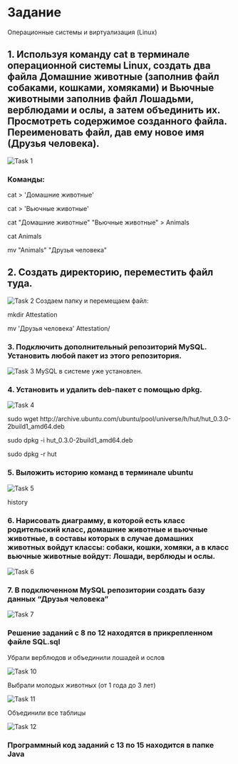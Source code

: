 <h1>Задание</h1> 

Операционные системы и виртуализация (Linux)

<h2>1. Используя команду cat в терминале операционной системы Linux, создать
два файла Домашние животные (заполнив файл собаками, кошками,
хомяками) и Вьючные животными заполнив файл Лошадьми, верблюдами и
ослы, а затем объединить их. Просмотреть содержимое созданного файла.
Переименовать файл, дав ему новое имя (Друзья человека).</h2>
<image src="Linux_task.png" alt="Task 1">
<h3>Команды:</h3>
<p>cat > 'Домашние животные'</p>
<p>cat > 'Вьючные животные'</p>
<p>cat "Домашние животные" "Вьючные животные" > Animals</p>
<p>cat Animals</p>
<p>mv "Animals" "Друзья человека"</p>
<h2>2. Создать директорию, переместить файл туда.</h2>
<image src="mkdir and mv.png" alt="Task 2">
Создаем папку и перемещаем файл:
<p>mkdir Attestation</p>
<p>mv 'Друзья человека' Attestation/</p>
<h3>3. Подключить дополнительный репозиторий MySQL. Установить любой пакет
из этого репозитория.</h3>
<image src="mysql_installed.png" alt="Task 3">
MySQL в системе уже установлен.

<h3>4. Установить и удалить deb-пакет с помощью dpkg.</h3>
<image src="wget file dpkg -i dpkg -r.png" alt="Task 4">
<p>sudo wget http://archive.ubuntu.com/ubuntu/pool/universe/h/hut/hut_0.3.0-2build1_amd64.deb</p>
<p>sudo dpkg -i hut_0.3.0-2build1_amd64.deb</p>
<p>sudo dpkg -r hut</p>
<h3>5. Выложить историю команд в терминале ubuntu</h3>
<image src="History.png" alt="Task 5">
<p>history</p>
<h3>6. Нарисовать диаграмму, в которой есть класс родительский класс, домашние
животные и вьючные животные, в составы которых в случае домашних
животных войдут классы: собаки, кошки, хомяки, а в класс вьючные животные
войдут: Лошади, верблюды и ослы.</h3>
<image src="human_friends.drawio.png" alt="Task 6">
<h3>7. В подключенном MySQL репозитории создать базу данных “Друзья
человека”</h3>
<image src="create_database.png" alt="Task 7">
<h3>Решение заданий с 8 по 12 находятся в прикрепленном файле SQL.sql</h3>
<p>Убрали верблюдов и объединили лошадей и ослов</p>
<image src="Remove camels unions horses and donkeys.png" alt="Task 10">
<p>Выбрали молодых животных (от 1 года до 3 лет)</p>
<image src="young_animals.png" alt="Task 11">
<p>Объединили все таблицы</p>
<image src="Union all tables.png" alt="Task 12">

<h3>Программный код заданий с 13 по 15 находится в папке Java</h> 